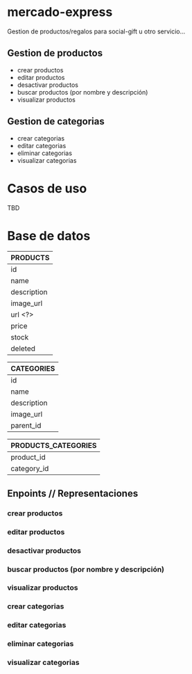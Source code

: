 # mercado-express
Gestion de productos/regalos para social-gift u otro servicio...

## Gestion de productos 

- crear productos
- editar productos
- desactivar productos
- buscar productos (por nombre y descripción)
- visualizar productos

## Gestion de categorias

- crear categorias
- editar categorias
- eliminar categorias
- visualizar categorias

# Casos de uso

TBD

# Base de datos

| PRODUCTS |
| --- | 
| id |
| name |
| description |
| image_url |
| url <?> |
| price |
| stock |
| deleted |

| CATEGORIES |
| --- |
| id |
| name |
| description |
| image_url |
| parent_id |

| PRODUCTS_CATEGORIES |
| --- |
| product_id |
| category_id |

## Enpoints // Representaciones

### crear productos
### editar productos
### desactivar productos
### buscar productos (por nombre y descripción)
### visualizar productos
### crear categorias
### editar categorias
### eliminar categorias
### visualizar categorias
